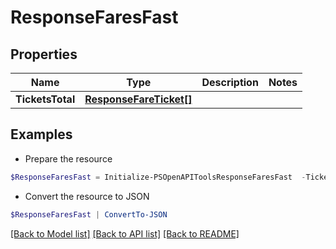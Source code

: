 # ResponseFaresFast
## Properties

Name | Type | Description | Notes
------------ | ------------- | ------------- | -------------
**TicketsTotal** | [**ResponseFareTicket[]**](ResponseFareTicket.md) |  | 

## Examples

- Prepare the resource
```powershell
$ResponseFaresFast = Initialize-PSOpenAPIToolsResponseFaresFast  -TicketsTotal null
```

- Convert the resource to JSON
```powershell
$ResponseFaresFast | ConvertTo-JSON
```

[[Back to Model list]](../README.md#documentation-for-models) [[Back to API list]](../README.md#documentation-for-api-endpoints) [[Back to README]](../README.md)


